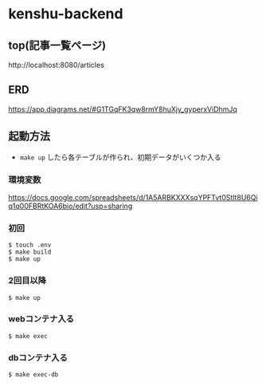 # kenshu-backend

## top(記事一覧ページ)
http://localhost:8080/articles

## ERD
https://app.diagrams.net/#G1TGqFK3qw8rmY8huXjy_gyperxViDhmJq

## 起動方法
- `make up` したら各テーブルが作られ、初期データがいくつか入る

### 環境変数
https://docs.google.com/spreadsheets/d/1A5ARBKXXXsqYPFTvt0Stlt8U6Qiq1q00FBRtKOA6bio/edit?usp=sharing

### 初回
```
$ touch .env
$ make build
$ make up
```

### 2回目以降
```
$ make up
```

### webコンテナ入る
```
$ make exec
```

### dbコンテナ入る
```
$ make exec-db
```
